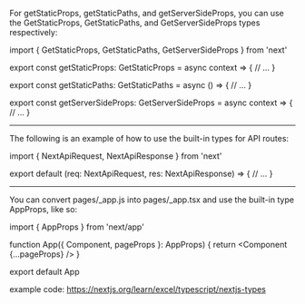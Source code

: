 For getStaticProps, getStaticPaths, and getServerSideProps, you can use the GetStaticProps, GetStaticPaths, and GetServerSideProps types respectively:

import { GetStaticProps, GetStaticPaths, GetServerSideProps } from 'next'

export const getStaticProps: GetStaticProps = async context => {
  // ...
}

export const getStaticPaths: GetStaticPaths = async () => {
  // ...
}

export const getServerSideProps: GetServerSideProps = async context => {
  // ...
}


--- 


The following is an example of how to use the built-in types for API routes:

import { NextApiRequest, NextApiResponse } from 'next'

export default (req: NextApiRequest, res: NextApiResponse) => {
  // ...
}


---


You can convert pages/_app.js into pages/_app.tsx and use the built-in type AppProps, like so:

import { AppProps } from 'next/app'

function App({ Component, pageProps }: AppProps) {
  return <Component {...pageProps} />
}

export default App

example code: https://nextjs.org/learn/excel/typescript/nextjs-types